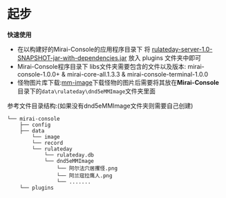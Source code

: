 # 起步

**快速使用**
* 在以构建好的Mirai-Console的应用程序目录下 将 [rulateday-server-1.0-SNAPSHOT-jar-with-dependencies.jar](https://github.com/Eiriksgata/mirai-rulateday-dice/releases/tag/v0.1.0) 放入 plugins 文件夹中即可
* Mirai-Console程序目录下 libs文件夹需要包含的文件以及版本: mirai-console-1.0.0+  & mirai-core-all.1.3.3 & mirai-console-terminal-1.0.0
* 怪物图片库下载:[mm-image](https://github.com/Eiriksgata/rulateday-dnd5e-wiki/tree/master/docs/mm-image)下载怪物的图片后需要将其放在**Mirai-Console**目录下的`data\rulateday\dnd5eMMImage`文件夹里面

参考文件目录结构:(如果没有dnd5eMMImage文件夹则需要自己创建)
```text
└── mirai-console
    ├── config
    ├── data
        └── image
		└── record
		└── rulateday
			└── rulateday.db
			└── dnd5eMMImage
				└── 阿尔法穴居攫怪.png
				└── 阿兰寇拉鹰人.png
				└── .......
    └── plugins
```

